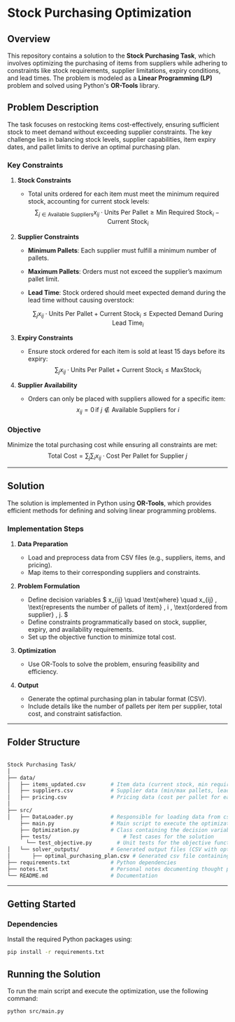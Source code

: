 # Stock Purchasing Optimization

## Overview

This repository contains a solution to the **Stock Purchasing Task**, which involves optimizing the purchasing of items from suppliers while adhering to constraints like stock requirements, supplier limitations, expiry conditions, and lead times. The problem is modeled as a **Linear Programming (LP)** problem and solved using Python's **OR-Tools** library.

## Problem Description

The task focuses on restocking items cost-effectively, ensuring sufficient stock to meet demand without exceeding supplier constraints. The key challenge lies in balancing stock levels, supplier capabilities, item expiry dates, and pallet limits to derive an optimal purchasing plan.

### **Key Constraints**

1. **Stock Constraints**
   - Total units ordered for each item must meet the minimum required stock, accounting for current stock levels:
      $$
      \sum_{j \in \text{Available Suppliers}} x_{ij} \cdot \text{Units Per Pallet} \geq \text{Min Required Stock}_i - \text{Current Stock}_i
      $$

2. **Supplier Constraints**
   - **Minimum Pallets**: Each supplier must fulfill a minimum number of pallets.
   - **Maximum Pallets**: Orders must not exceed the supplier’s maximum pallet limit.
   - **Lead Time**: Stock ordered should meet expected demand during the lead time without causing overstock:

      $$
      \sum_{j} x_{ij} \cdot \text{Units Per Pallet} + \text{Current Stock}_i \leq \text{Expected Demand During Lead Time}_i
      $$


3. **Expiry Constraints**
   - Ensure stock ordered for each item is sold at least 15 days before its expiry:
      $$
      \sum_{j} x_{ij} \cdot \text{Units Per Pallet} + \text{Current Stock}_i \leq \text{MaxStock}_i
      $$


4. **Supplier Availability**
   - Orders can only be placed with suppliers allowed for a specific item:
      $$
      x_{ij} = 0 \, \text{if } j \not\in \text{Available Suppliers for } i
      $$


### **Objective**

Minimize the total purchasing cost while ensuring all constraints are met:
$$
\text{Total Cost} = \sum_{j} \sum_{i} x_{ij} \cdot \text{Cost Per Pallet for Supplier } j
$$


---

## Solution

The solution is implemented in Python using **OR-Tools**, which provides efficient methods for defining and solving linear programming problems.

### **Implementation Steps**
1. **Data Preparation**
   - Load and preprocess data from CSV files (e.g., suppliers, items, and pricing).
   - Map items to their corresponding suppliers and constraints.

2. **Problem Formulation**
   - Define decision variables $ x_{ij} \quad \text{where} \quad x_{ij} \, \text{represents the number of pallets of item} \, i \, \text{ordered from supplier} \, j. $
   - Define constraints programmatically based on stock, supplier, expiry, and availability requirements.
   - Set up the objective function to minimize total cost.

3. **Optimization**
   - Use OR-Tools to solve the problem, ensuring feasibility and efficiency.

4. **Output**
   - Generate the optimal purchasing plan in tabular format (CSV).
   - Include details like the number of pallets per item per supplier, total cost, and constraint satisfaction.

---

## Folder Structure

```bash

Stock Purchasing Task/
│
├── data/
│   ├── items_updated.csv        # Item data (current stock, min required stock, etc.)
│   ├── suppliers.csv            # Supplier data (min/max pallets, lead times, etc.)
│   ├── pricing.csv              # Pricing data (cost per pallet for each supplier)
│
├── src/
│   ├── DataLoader.py            # Responsible for loading data from csv files in data folder
    ├── main.py                  # Main script to execute the optimization
    ├── Optimization.py          # Class containing the decision variable definition, objective function, and constraints.
    ├── tests/                       # Test cases for the solution
      └── test_objective.py        # Unit tests for the objective function
│   └── solver_outputs/          # Generated output files (CSV with optimal purchasing plan)
│       ├── optimal_purchasing_plan.csv # Generated csv file containing order details
├── requirements.txt             # Python dependencies
├── notes.txt                    # Personal notes documenting thought processes/challenges
└── README.md                    # Documentation

```

---

## Getting Started

### **Dependencies**

Install the required Python packages using:
```bash
pip install -r requirements.txt
```

## Running the Solution

To run the main script and execute the optimization, use the following command:

```bash
python src/main.py
```